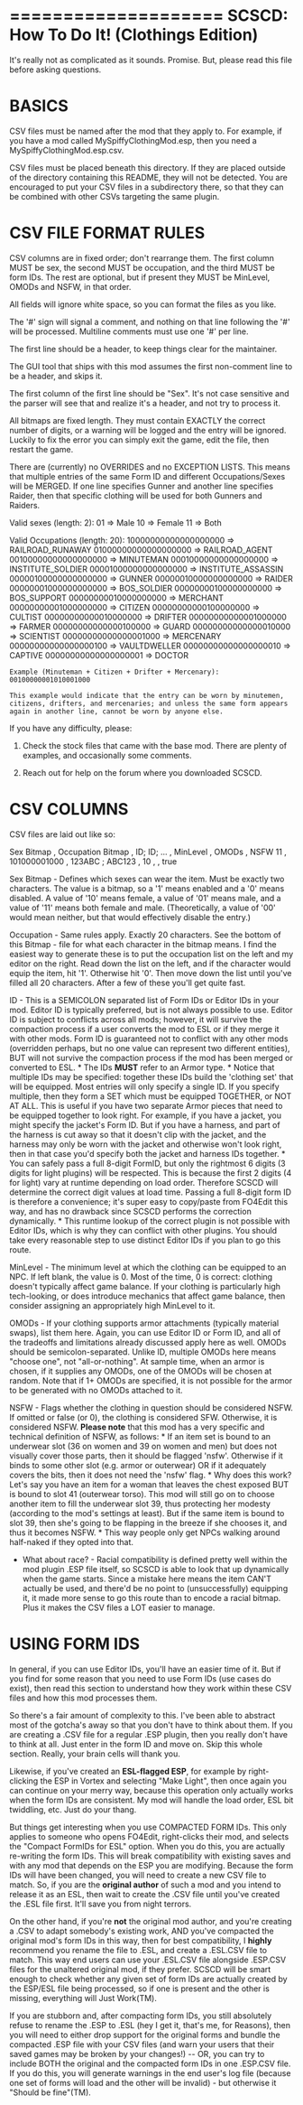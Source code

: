 ====================
SCSCD: How To Do It!
 (Clothings Edition)
====================

It's really not as complicated as it sounds. Promise. But, please read this file
before asking questions.


BASICS
======

CSV files must be named after the mod that they apply to. For example, if you have
a mod called MySpiffyClothingMod.esp, then you need a MySpiffyClothingMod.esp.csv.

CSV files must be placed beneath this directory. If they are placed outside of the
directory containing this README, they will not be detected. You are encouraged to
put your CSV files in a subdirectory there, so that they can be combined with other
CSVs targeting the same plugin.


CSV FILE FORMAT RULES
=====================

CSV columns are in fixed order; don't rearrange them. The first column MUST
be sex, the second MUST be occupation, and the third MUST be form IDs. The
rest are optional, but if present they MUST be MinLevel, OMODs and NSFW, in
that order.

All fields will ignore white space, so you can format the files as you like.

The '#' sign will signal a comment, and nothing on that line following the '#'
will be processed. Multiline comments must use one '#' per line.

The first line should be a header, to keep things clear for the maintainer.

The GUI tool that ships with this mod assumes the first non-comment line to be
a header, and skips it.

The first column of the first line should be "Sex". It's not case sensitive
and the parser will see that and realize it's a header, and not try to process
it.

All bitmaps are fixed length. They must contain EXACTLY the correct number of
digits, or a warning will be logged and the entry will be ignored. Luckily to
fix the error you can simply exit the game, edit the file, then restart the game.

There are (currently) no OVERRIDES and no EXCEPTION LISTS. This means that
multiple entries of the same Form ID and different Occupations/Sexes will be
MERGED. If one line specifies Gunner and another line specifies Raider, then
that specific clothing will be used for both Gunners and Raiders.

Valid sexes (length: 2):
    01 => Male
    10 => Female
    11 => Both

Valid Occupations (length: 20):
    10000000000000000000 => RAILROAD_RUNAWAY
    01000000000000000000 => RAILROAD_AGENT
    00100000000000000000 => MINUTEMAN
    00010000000000000000 => INSTITUTE_SOLDIER
    00001000000000000000 => INSTITUTE_ASSASSIN
    00000100000000000000 => GUNNER
    00000010000000000000 => RAIDER
    00000001000000000000 => BOS_SOLDIER
    00000000100000000000 => BOS_SUPPORT
    00000000010000000000 => MERCHANT
    00000000001000000000 => CITIZEN
    00000000000100000000 => CULTIST
    00000000000010000000 => DRIFTER
    00000000000001000000 => FARMER
    00000000000000100000 => GUARD
    00000000000000010000 => SCIENTIST
    00000000000000001000 => MERCENARY
    00000000000000000100 => VAULTDWELLER
    00000000000000000010 => CAPTIVE
    00000000000000000001 => DOCTOR

    Example (Minuteman + Citizen + Drifter + Mercenary): 00100000001010001000

    This example would indicate that the entry can be worn by minutemen,
    citizens, drifters, and mercenaries; and unless the same form appears
    again in another line, cannot be worn by anyone else.


If you have any difficulty, please:

1. Check the stock files that came with the base mod. There are plenty of
   examples, and occasionally some comments.

2. Reach out for help on the forum where you downloaded SCSCD.


CSV COLUMNS
===========

CSV files are laid out like so:

Sex Bitmap , Occupation Bitmap , ID; ID; ...     , MinLevel , OMODs , NSFW
11         , 101000001000      , 123ABC ; ABC123 , 10       ,       , true

Sex Bitmap - Defines which sexes can wear the item. Must be exactly two
             characters. The value is a bitmap, so a '1' means enabled and a
             '0' means disabled. A value of '10' means female, a value of '01'
             means male, and a value of '11' means both female and male.
             (Theoretically, a value of '00' would mean neither, but that
             would effectively disable the entry.)

Occupation - Same rules apply. Exactly 20 characters. See the bottom of this
Bitmap     - file for what each character in the bitmap means. I find the
             easiest way to generate these is to put the occupation list on
             the left and my editor on the right. Read down the list on the
             left, and if the character would equip the item, hit '1'.
             Otherwise hit '0'. Then move down the list until you've filled
             all 20 characters. After a few of these you'll get quite fast.

ID - This is a SEMICOLON separated list of Form IDs or Editor IDs in your mod.
     Editor ID is typically preferred, but is not always possible to use.
     Editor ID is subject to conflicts across all mods; however, it will
     survive the compaction process if a user converts the mod to ESL or if
     they merge it with other mods. Form ID is guaranteed not to conflict
     with any other mods (overridden perhaps, but no one value can represent two
     different entities), BUT will not survive the compaction process if the
     mod has been merged or converted to ESL.
     * The IDs **MUST** refer to an Armor type.
     * Notice that multiple IDs may be specified: together these IDs build the
       'clothing set' that will be equipped. Most entries will only specify a
       single ID. If you specify multiple, then they form a SET which must be
       equipped TOGETHER, or NOT AT ALL. This is useful if you have two
       separate Armor pieces that need to be equipped together to look right.
       For example, if you have a jacket, you might specify the jacket's Form
       ID. But if you have a harness, and part of the harness is cut away so
       that it doesn't clip with the jacket, and the harness may only be worn
       with the jacket and otherwise won't look right, then in that case you'd
       specify both the jacket and harness IDs together.
     * You can safely pass a full 8-digit FormID, but only the rightmost
       6 digits (3 digits for light plugins) will be respected. This is
       because the first 2 digits (4 for light) vary at runtime depending on load
       order. Therefore SCSCD will determine the correct digit values at load time.
       Passing a full 8-digit form ID is therefore a convenience; it's super easy to
       copy/paste from FO4Edit this way, and has no drawback since SCSCD performs
       the correction dynamically.
     * This runtime lookup of the correct plugin is not possible with Editor IDs,
       which is why they can conflict with other plugins. You should take every
       reasonable step to use distinct Editor IDs if you plan to go this route.

MinLevel - The minimum level at which the clothing can be equipped to an NPC.
           If left blank, the value is 0. Most of the time, 0 is correct:
           clothing doesn't typically affect game balance. If your clothing
           is particularly high tech-looking, or does introduce mechanics
           that affect game balance, then consider assigning an appropriately
           high MinLevel to it.

OMODs - If your clothing supports armor attachments (typically material swaps),
        list them here. Again, you can use Editor ID or Form ID, and all of the
        tradeoffs and limitations already discussed apply here as well.
        OMODs should be semicolon-separated. Unlike ID, multiple OMODs here
        means "choose one", not "all-or-nothing". At sample time, when an armor
        is chosen, if it supplies any OMODs, one of the OMODs will be chosen
        at random. Note that if 1+ OMODs are specified, it is not possible for
        the armor to be generated with no OMODs attached to it.

NSFW - Flags whether the clothing in question should be considered NSFW. If
       omitted or false (or 0), the clothing is considered SFW. Otherwise, it
       is considered NSFW. **Please note** that this mod has a very specific
       and technical definition of NSFW, as follows:
       * If an item set is bound to an underwear slot (36 on women and 39 on
         women and men) but does not visually cover those parts, then it should
         be flagged 'nsfw'. Otherwise if it binds to some other slot (e.g. armor
         or outerwear) OR if it adequately covers the bits, then it does not
         need the 'nsfw' flag.
       * Why does this work? Let's say you have an item for a woman that leaves
         the chest exposed BUT is bound to slot 41 (outerwear torso). This mod
         will still go on to choose another item to fill the underwear slot 39,
         thus protecting her modesty (according to the mod's settings at least).
         But if the same item is bound to slot 39, then she's going to be
         flapping in the breeze if she chooses it, and thus it becomes NSFW.
       * This way people only get NPCs walking around half-naked if they opted
         into that.

* What about race? - Racial compatibility is defined pretty well within the
  mod plugin .ESP file itself, so SCSCD is able to look that up dynamically
  when the game starts. Since a mistake here means the item CAN'T actually be
  used, and there'd be no point to (unsuccessfully) equipping it, it made more
  sense to go this route than to encode a racial bitmap. Plus it makes the CSV
  files a LOT easier to manage.


USING FORM IDS
==============

In general, if you can use Editor IDs, you'll have an easier time of it. But
if you find for some reason that you need to use Form IDs (use cases do exist),
then read this section to understand how they work within these CSV files and
how this mod processes them.

So there's a fair amount of complexity to this. I've been able to abstract most
of the gotcha's away so that you don't have to think about them. If you are
creating a .CSV file for a regular .ESP plugin, then you really don't have to think
at all. Just enter in the form ID and move on. Skip this whole section. Really,
your brain cells will thank you.

Likewise, if you've created an **ESL-flagged ESP**, for example by right-clicking
the ESP in Vortex and selecting "Make Light", then once again you can continue
on your merry way, because this operation only actually works when the form IDs
are consistent. My mod will handle the load order, ESL bit twiddling, etc. Just
do your thang.

But things get interesting when you use COMPACTED FORM IDs. This only applies
to someone who opens FO4Edit, right-clicks their mod, and selects the
"Compact FormIDs for ESL" option. When you do this, you are actually re-writing
the form IDs. This will break compatibility with existing saves and with any
mod that depends on the ESP you are modifying. Because the form IDs will have
been changed, you will need to create a new CSV file to match. So, if you
are the **original author** of such a mod and you intend to release it as an
ESL, then wait to create the .CSV file until you've created the .ESL file
first. It'll save you from night terrors.

On the other hand, if you're **not** the original mod author, and you're
creating a .CSV to adapt somebody's existing work, AND you've compacted the
original mod's form IDs in this way, then for best compatibility, I **highly**
recommend you rename the file to .ESL, and create a .ESL.CSV file to match.
This way end users can use your .ESL.CSV file alongside .ESP.CSV files for the
unaltered original mod, if they prefer. SCSCD will be smart enough to check
whether any given set of form IDs are actually created by the ESP/ESL file
being processed, so if one is present and the other is missing, everything will
Just Work(TM).

If you are stubborn and, after compacting form IDs, you still absolutely refuse
to rename the .ESP to .ESL (hey I get it, that's me, for Reasons), then you will
need to either drop support for the original forms and bundle the compacted .ESP
file with your CSV files (and warn your users that their saved games may be broken
by your changes!) -- OR, you can try to include BOTH the original and the
compacted form IDs in one .ESP.CSV file. If you do this, you will generate warnings
in the end user's log file (because one set of forms will load and the other
will be invalid) - but otherwise it "Should be fine"(TM).

